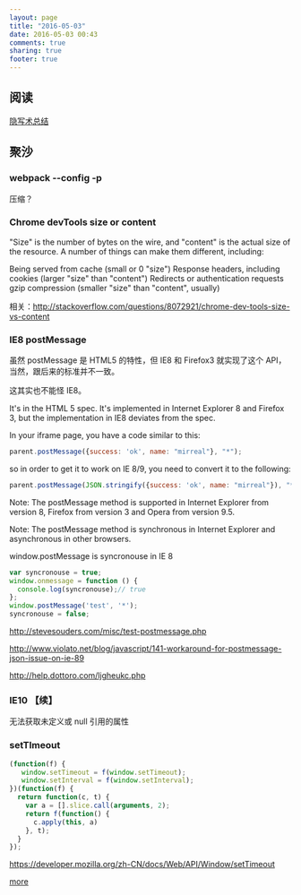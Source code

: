 ```yaml
---
layout: page
title: "2016-05-03"
date: 2016-05-03 00:43
comments: true
sharing: true
footer: true
---
```



## 阅读

[隐写术总结](http://appleu0.sinaapp.com/?p=501)


## 聚沙

### webpack --config -p

压缩？

### Chrome devTools size or content

"Size" is the number of bytes on the wire, and "content" is the actual size of the resource. A number of things can make them different, including:

Being served from cache (small or 0 "size")
Response headers, including cookies (larger "size" than "content")
Redirects or authentication requests
gzip compression (smaller "size" than "content", usually)

相关：http://stackoverflow.com/questions/8072921/chrome-dev-tools-size-vs-content


### IE8 postMessage

虽然 postMessage 是 HTML5 的特性，但 IE8 和 Firefox3 就实现了这个 API，当然，跟后来的标准并不一致。

这其实也不能怪 IE8。



It's in the HTML 5 spec. It's implemented in Internet Explorer 8 and Firefox 3, but the implementation in IE8 deviates from the spec.

In your iframe page, you have a code similar to this:

```js
parent.postMessage({success: 'ok', name: "mirreal"}, "*");
```

so in order to get it to work on IE 8/9, you need to convert it to the following:

```js
parent.postMessage(JSON.stringify({success: 'ok', name: "mirreal"}), "*");
```



Note: The postMessage method is supported in Internet Explorer from version 8, Firefox from version 3 and Opera from version 9.5.

Note: The postMessage method is synchronous in Internet Explorer and asynchronous in other browsers.

window.postMessage is syncronouse in IE 8

```js
var syncronouse = true;
window.onmessage = function () {
  console.log(syncronouse);// true
};
window.postMessage('test', '*');
syncronouse = false;
```

http://stevesouders.com/misc/test-postmessage.php

http://www.violato.net/blog/javascript/141-workaround-for-postmessage-json-issue-on-ie-89

http://help.dottoro.com/ljgheukc.php


### IE10 【续】

无法获取未定义或 null 引用的属性

### setTImeout

```js
(function(f) {
   window.setTimeout = f(window.setTimeout);
   window.setInterval = f(window.setInterval);
})(function(f) {
  return function(c, t) {
    var a = [].slice.call(arguments, 2);
    return f(function() {
      c.apply(this, a)
    }, t);
  }
});
```

https://developer.mozilla.org/zh-CN/docs/Web/API/Window/setTimeout

[more](http://blog.mirreal.net/note/2016-05-03.html)
